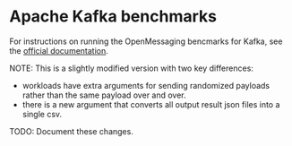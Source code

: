 # Apache Kafka benchmarks

For instructions on running the OpenMessaging bencmarks for Kafka, see
the [official documentation](http://openmessaging.cloud/docs/benchmarks/kafka).

NOTE: This is a slightly modified version with two key differences:

- workloads have extra arguments for sending randomized payloads rather than the same payload over and over.
- there is a new argument that converts all output result json files into a single csv.

TODO: Document these changes.
